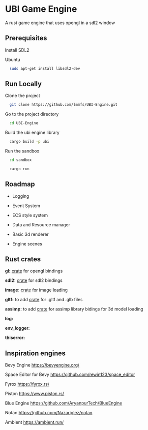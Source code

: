 
# UBI Game Engine

A rust game engine that uses opengl in a sdl2 window



## Prerequisites

Install SDL2

Ubuntu

```bash
  sudo apt-get install libsdl2-dev
```


    
## Run Locally

Clone the project

```bash
  git clone https://github.com/lmmfs/UBI-Engine.git
```

Go to the project directory

```bash
  cd UBI-Engine
```

Build the ubi engine library

```bash
  cargo build -p ubi
```

Run the sandbox

```bash
  cd sandbox
```

```bash
  cargo run
```

## Roadmap

- Logging

- Event System

- ECS style system

- Data and Resource manager

- Basic 3d renderer

- Engine scenes

## Rust crates

**gl:** [crate](https://crates.io/crates/gl) for opengl bindings

**sdl2:** [crate](https://crates.io/crates/sdl2) for sdl2 bindings 

**image:** [crate](https://crates.io/crates/image) for image loading

**gltf:** to add [crate](https://crates.io/crates/gltf) for .gltf and .glb files 

**assimp:** to add [crate](https://crates.io/crates/assimp) for assimp library bidings for 3d model loading 

**log:**

**env_logger:**

**thiserror:**

## Inspiration engines

Bevy Engine https://bevyengine.org/

Space Editor for Bevy https://github.com/rewin123/space_editor

Fyrox https://fyrox.rs/

Piston https://www.piston.rs/

Blue Engine https://github.com/AryanpurTech/BlueEngine

Notan https://github.com/Nazariglez/notan

Ambient https://ambient.run/


